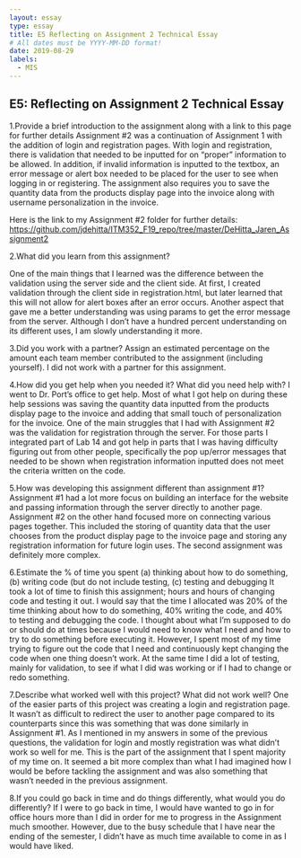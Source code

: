 ```yaml
---
layout: essay
type: essay
title: E5 Reflecting on Assignment 2 Technical Essay
# All dates must be YYYY-MM-DD format!
date: 2019-08-29
labels:
  - MIS
---
```


## E5: Reflecting on Assignment 2 Technical Essay

1.Provide a brief introduction to the assignment along with a link to this page for further details
  Assignment #2 was a continuation of Assignment 1 with the addition of login and registration pages. With login and registration, there is validation that needed to be inputted for on “proper” information to be allowed. In addition, if invalid information is inputted to the textbox, an error message or alert box needed to be placed for the user to see when logging in or registering. The  assignment also requires you to save the quantity data from the products display page into the invoice along with username personalization in the invoice.

Here is the link to my Assignment #2 folder for further details:
https://github.com/jdehitta/ITM352_F19_repo/tree/master/DeHitta_Jaren_Assignment2

2.What did you learn from this assignment?

  One of the main things that I learned was the difference between the validation using the server side and the client side. At first, I created validation through the client side in registration.html, but later learned that this will not allow for alert boxes after an error occurs. Another aspect that gave me a better understanding was using params to get the error message from the server. Although I don’t have a hundred percent understanding on its different uses, I am slowly understanding it more.
  
3.Did you work with a partner? Assign an estimated percentage on the amount each team member contributed to the assignment (including yourself).
  I did not work with a partner for this assignment. 
 
4.How did you get help when you needed it? What did you need help with?
  I went to Dr. Port’s office to get help. Most of what I got help on during these help sessions was saving the quantity data inputted from the products display page to the invoice and adding that small touch of personalization for the invoice. 
  One of the main struggles that I had with Assignment #2 was the validation for registration through the server. For those parts I integrated part of Lab 14 and got help in parts that I was having difficulty figuring out from other people, specifically the pop up/error messages that needed to be shown when registration information inputted does not meet the criteria written on the code.

5.How was developing this assignment different than assignment #1?
  Assignment #1 had a lot more focus on building an interface for the website and passing information through the server directly to another page. Assignment #2 on the other hand focused more on connecting various pages together. This included the storing of quantity data that the user chooses from the product display page to the invoice page and storing any registration information for future login uses. The second assignment was definitely more complex.
  
6.Estimate the % of time you spent (a) thinking about how to do something, (b) writing code (but do not include testing, (c) testing and debugging 
  It took a lot of time to finish this assignment; hours and hours of changing code and testing it out. I would say that the time I allocated was 20% of the time thinking about how to do something, 40% writing the code, and 40% to testing and debugging the code. I thought about what I’m supposed to do or should do at times because I would need to know what I need and how to try to do something before executing it. However, I spent most of my time trying to figure out the code that I need and continuously kept changing the code when one thing doesn’t work. At the same time I did a lot of testing, mainly for validation, to see if what I did was working or if I had to change or redo something.
  
7.Describe what worked well with this project? What did not work well?
  One of the easier parts of this project was creating a login and registration page. It wasn’t as difficult to redirect the user to another page compared to its counterparts since this was something that was done similarly in Assignment #1. 
  As I mentioned in my answers in some of the previous questions, the validation for login and mostly registration was what didn’t work so well for me. This is the part of the assignment that I spent majority of my time on. It seemed a bit more complex than what I had imagined how I  would be before tackling the assignment and was also something that wasn’t needed in the previous assignment.
  
8.If you could go back in time and do things differently, what would you do differently?
If I were to go back in time, I would have wanted to go in for office hours more than I did in order for me to progress in the Assignment much smoother. However, due to the busy schedule that I have near the ending of the semester, I didn’t have as much time available to come in as I would have liked. 
